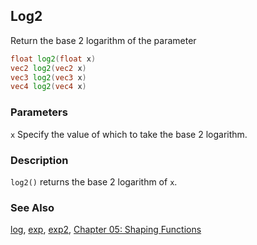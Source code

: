 ## Log2
Return the base 2 logarithm of the parameter

```glsl
float log2(float x)  
vec2 log2(vec2 x)  
vec3 log2(vec3 x)  
vec4 log2(vec4 x)
```

### Parameters
```x``` Specify the value of which to take the base 2 logarithm.

### Description
```log2()``` returns the base 2 logarithm of ```x```.

<div class="simpleFunction" data="y = log2(x); "></div>

### See Also

[log](index.html#log.md), [exp](index.html#exp.md), [exp2](index.html#exp2.md), [Chapter 05: Shaping Functions](../05/)